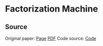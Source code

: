 # Factorization Machine

## Source
Original paper: [Page](https://ieeexplore.ieee.org/document/5694074) [PDF](https://www.ismll.uni-hildesheim.de/pub/pdfs/Rendle2010FM.pdf)
Code source: [Code](https://github.com/floraxhuang/Movie-Recommendation-System)